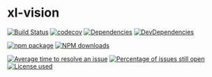 # xl-vision

[![Build Status](https://api.travis-ci.org/xl-vision/xl-vision.svg?branch=master)](https://travis-ci.org/xl-vision/xl-vision)
[![codecov](https://codecov.io/gh/xl-vision/xl-vision/branch/master/graph/badge.svg)](https://codecov.io/gh/xl-vision/xl-vision)
[![Dependencies](https://img.shields.io/david/xl-vision/xl-vision.svg)](https://david-dm.org/xl-vision/xl-vision)
[![DevDependencies](https://img.shields.io/david/dev/xl-vision/xl-vision.svg)](https://david-dm.org/xl-vision/xl-vision?type=dev)

[![npm package](https://img.shields.io/npm/v/@xl-vision/xl-vision.svg)](https://www.npmjs.org/package/@xl-vision/xl-vision)
[![NPM downloads](http://img.shields.io/npm/dm/@xl-vision/xl-vision.svg)](https://www.npmjs.org/package/@xl-vision/xl-vision)

[![Average time to resolve an issue](http://isitmaintained.com/badge/resolution/xl-vision/xl-vision.svg)](http://isitmaintained.com/project/xl-vision/xl-vision "Average time to resolve an issue")
[![Percentage of issues still open](http://isitmaintained.com/badge/open/xl-vision/xl-vision.svg)](http://isitmaintained.com/project/xl-vision/xl-vision "Percentage of issues still open")
[![License used](https://img.shields.io/github/license/xl-vision/xl-vision.svg)](https://mit-license.org/)

